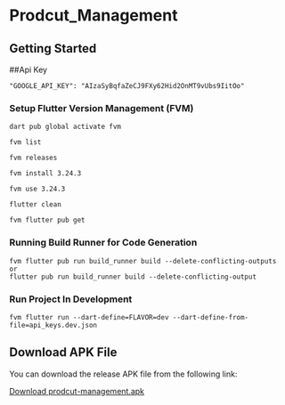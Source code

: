 # Prodcut_Management

## Getting Started

##Api Key

```shell
"GOOGLE_API_KEY": "AIzaSyBqfaZeCJ9FXy62Hid2OnMT9vUbs9IitOo"
```

### Setup Flutter Version Management (FVM)

```shell
dart pub global activate fvm

fvm list

fvm releases

fvm install 3.24.3

fvm use 3.24.3

flutter clean

fvm flutter pub get
```

### Running Build Runner for Code Generation

```shell
fvm flutter pub run build_runner build --delete-conflicting-outputs
or
flutter pub run build_runner build --delete-conflicting-output
```

### Run Project In Development

```shell
fvm flutter run --dart-define=FLAVOR=dev --dart-define-from-file=api_keys.dev.json
```

## Download APK File

You can download the release APK file from the following link:

[Download prodcut-management.apk](./product-management.apk)
